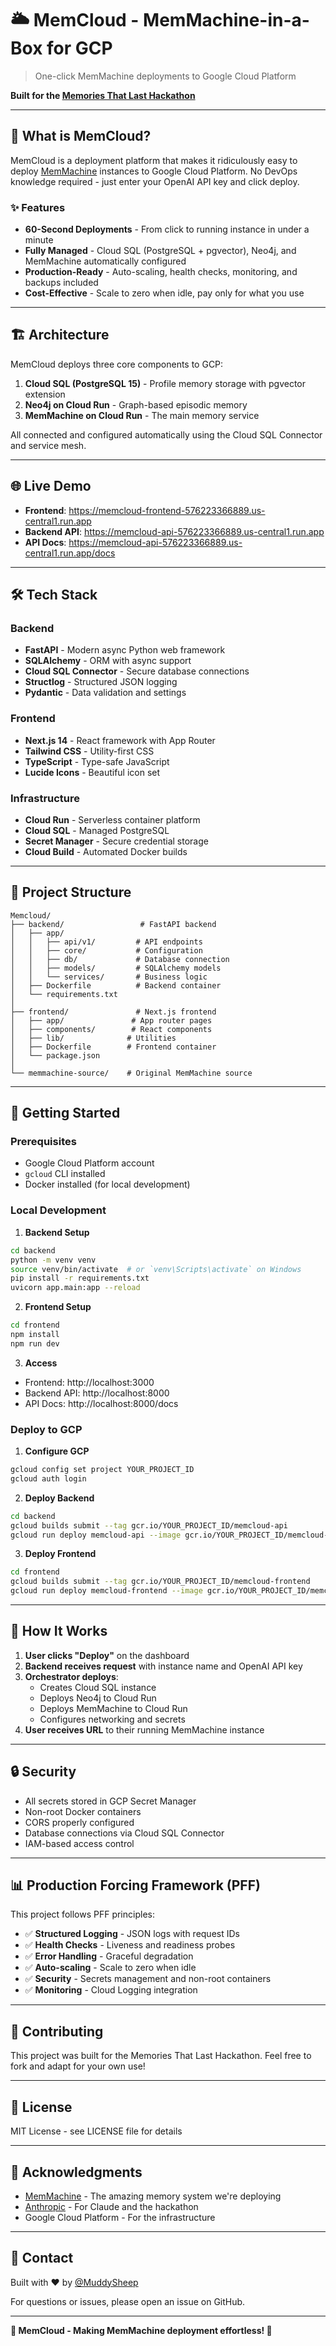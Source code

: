 # 🌥️ MemCloud - MemMachine-in-a-Box for GCP

> One-click MemMachine deployments to Google Cloud Platform

**Built for the [Memories That Last Hackathon](https://lu.ma/memoriesthatlast)**

---

## 🚀 What is MemCloud?

MemCloud is a deployment platform that makes it ridiculously easy to deploy [MemMachine](https://github.com/MemMachine/MemMachine) instances to Google Cloud Platform. No DevOps knowledge required - just enter your OpenAI API key and click deploy.

### ✨ Features

- **60-Second Deployments** - From click to running instance in under a minute
- **Fully Managed** - Cloud SQL (PostgreSQL + pgvector), Neo4j, and MemMachine automatically configured
- **Production-Ready** - Auto-scaling, health checks, monitoring, and backups included
- **Cost-Effective** - Scale to zero when idle, pay only for what you use

---

## 🏗️ Architecture

MemCloud deploys three core components to GCP:

1. **Cloud SQL (PostgreSQL 15)** - Profile memory storage with pgvector extension
2. **Neo4j on Cloud Run** - Graph-based episodic memory
3. **MemMachine on Cloud Run** - The main memory service

All connected and configured automatically using the Cloud SQL Connector and service mesh.

---

## 🌐 Live Demo

- **Frontend**: https://memcloud-frontend-576223366889.us-central1.run.app
- **Backend API**: https://memcloud-api-576223366889.us-central1.run.app
- **API Docs**: https://memcloud-api-576223366889.us-central1.run.app/docs

---

## 🛠️ Tech Stack

### Backend
- **FastAPI** - Modern async Python web framework
- **SQLAlchemy** - ORM with async support
- **Cloud SQL Connector** - Secure database connections
- **Structlog** - Structured JSON logging
- **Pydantic** - Data validation and settings

### Frontend
- **Next.js 14** - React framework with App Router
- **Tailwind CSS** - Utility-first CSS
- **TypeScript** - Type-safe JavaScript
- **Lucide Icons** - Beautiful icon set

### Infrastructure
- **Cloud Run** - Serverless container platform
- **Cloud SQL** - Managed PostgreSQL
- **Secret Manager** - Secure credential storage
- **Cloud Build** - Automated Docker builds

---

## 📁 Project Structure

```
Memcloud/
├── backend/                 # FastAPI backend
│   ├── app/
│   │   ├── api/v1/         # API endpoints
│   │   ├── core/           # Configuration
│   │   ├── db/             # Database connection
│   │   ├── models/         # SQLAlchemy models
│   │   └── services/       # Business logic
│   ├── Dockerfile          # Backend container
│   └── requirements.txt
│
├── frontend/               # Next.js frontend
│   ├── app/               # App router pages
│   ├── components/        # React components
│   ├── lib/              # Utilities
│   ├── Dockerfile        # Frontend container
│   └── package.json
│
└── memmachine-source/    # Original MemMachine source
```

---

## 🚀 Getting Started

### Prerequisites
- Google Cloud Platform account
- `gcloud` CLI installed
- Docker installed (for local development)

### Local Development

1. **Backend Setup**
```bash
cd backend
python -m venv venv
source venv/bin/activate  # or `venv\Scripts\activate` on Windows
pip install -r requirements.txt
uvicorn app.main:app --reload
```

2. **Frontend Setup**
```bash
cd frontend
npm install
npm run dev
```

3. **Access**
- Frontend: http://localhost:3000
- Backend API: http://localhost:8000
- API Docs: http://localhost:8000/docs

### Deploy to GCP

1. **Configure GCP**
```bash
gcloud config set project YOUR_PROJECT_ID
gcloud auth login
```

2. **Deploy Backend**
```bash
cd backend
gcloud builds submit --tag gcr.io/YOUR_PROJECT_ID/memcloud-api
gcloud run deploy memcloud-api --image gcr.io/YOUR_PROJECT_ID/memcloud-api --region us-central1
```

3. **Deploy Frontend**
```bash
cd frontend
gcloud builds submit --tag gcr.io/YOUR_PROJECT_ID/memcloud-frontend
gcloud run deploy memcloud-frontend --image gcr.io/YOUR_PROJECT_ID/memcloud-frontend --region us-central1
```

---

## 🎯 How It Works

1. **User clicks "Deploy"** on the dashboard
2. **Backend receives request** with instance name and OpenAI API key
3. **Orchestrator deploys**:
   - Creates Cloud SQL instance
   - Deploys Neo4j to Cloud Run
   - Deploys MemMachine to Cloud Run
   - Configures networking and secrets
4. **User receives URL** to their running MemMachine instance

---

## 🔒 Security

- All secrets stored in GCP Secret Manager
- Non-root Docker containers
- CORS properly configured
- Database connections via Cloud SQL Connector
- IAM-based access control

---

## 📊 Production Forcing Framework (PFF)

This project follows PFF principles:

- ✅ **Structured Logging** - JSON logs with request IDs
- ✅ **Health Checks** - Liveness and readiness probes
- ✅ **Error Handling** - Graceful degradation
- ✅ **Auto-scaling** - Scale to zero when idle
- ✅ **Security** - Secrets management and non-root containers
- ✅ **Monitoring** - Cloud Logging integration

---

## 🤝 Contributing

This project was built for the Memories That Last Hackathon. Feel free to fork and adapt for your own use!

---

## 📄 License

MIT License - see LICENSE file for details

---

## 🙏 Acknowledgments

- [MemMachine](https://github.com/MemMachine/MemMachine) - The amazing memory system we're deploying
- [Anthropic](https://anthropic.com) - For Claude and the hackathon
- Google Cloud Platform - For the infrastructure

---

## 📧 Contact

Built with ❤️ by [@MuddySheep](https://github.com/MuddySheep)

For questions or issues, please open an issue on GitHub.

---

**🎊 MemCloud - Making MemMachine deployment effortless! 🎊**
